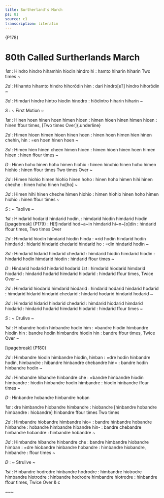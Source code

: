 ```yaml
---
title: Surtherland's March
ps: 81
source: c1
transcription: literatim
---
```


{P178}

# 80th Called Surtherlands March

_1st_
: Hindro hindro hihamhin hiodin hindro hi
: hamto hiharin hiharin Two times \~

_2d_
: Hihamto hihamto hindro hihorõdin him
: dari hindro\[e?\] hindro hihorõdin \~

_3d_
: Himdari hindre hintro hiodin hinodro
: hiõdintro hiharin hiharin \~

_S_
: \~ First Motion \~

_1st_
: Hinen hoen hinen hoen himen hioen
: himen hioen hinen himen hioen
: hinen ffour times, [Two times Over]{.underline}

_2d_
: Himen hioen himen hioen hinen hoen
: hinen hoen himen hien hinen chehin, hin
: =en hoen hinen hoen \~

_3d_
: Himen hien hinen cheen himen hioen
: himen hioen hinen hoen himen hioen
: hinen ffour times \~

_D_
: Hinen hoho hinen hoho himen hiohio
: himen hinohio hinen hoho himen hiohio
: hinen ffour times Two times Over \~

_2d_
: Himen hiohio himen hiohio hinen hoho
: hinen hoho himen hihi hinen cheche
: hinen hoho hinen ho\[ho\] \~

_3d_
: Himen hihi hinen cheche himen hiohio
: himen hiohio hinen hoho himen hiohio
: hinen ffour times \~

_S_
: \~ Taolive \~

_1st_
: Hindarid hodarid hindarid hodin,
: himdarid hiodin himdarid hiodin
[\pagebreak]
{P179}
: H\[!\]indarid hod~a~in himdarid hi~n~\[o\]din
: hindarid ffour times, Two times Over

_2d_
: Himdarid hiodin himdarid hiodin hinda
: =rid hodin hindarid hodin himdarid
: hidarid hindarid chedarid hindarid ho
: =din hindarid hodin \~

_3d_
: Himdarid hidarid hindarid chedarid
: himdarid hiodin himdarid hiodin
: hindarid hodin himdarid hiodin
: hindarid ffour times \~

_D_
: Hindarid hodarid hindarid hodarid
_1st_
: himdarid hiodarid himdarid hiodarid
: hindarid hodarid himdarid hiodarid
: hindarid ffour times, Twice Over \~

_2d_
: Himdarid hiodarid himdarid hiodarid
: hindarid hodarid hindarid hodarid
: himdarid hidarid hindarid chedarid
: hindarid hodarid hindarid hodarid \~

_3d_
: Himdarid hidarid hindarid chedarid
: himdarid hiodarid himdarid hiodarid
: hindarid hodarid himdarid hiodarid
: hindarid ffour times \~

_S_
: \~ Crulive \~

_1st_
: Hinbandre hodin hinbandre hodin him
: =bandre hiodin himbandre hiodin hin
: bandre hodin himbandre hiodin hin
: bandre ffour times, Twice Over \~

[\pagebreak]
{P180}

_2d_
: Himbandre hiodin himbandre hiodin, hinban
: =dre hodin hinbandre hodin, himbandre
: hibandre hinbandre chebandre hin=
: bandre hodin hinbandre hodin \~

_3d_
: Himbandre hibandre hinbandre che
: =bandre himbandre hiodin himbandre
: hiodin hinbandre hodin himbandre
: hiodin hinbandre ffour times \~

_D_
: Hinbandre hobandre hinbandre hoban

_1st_
: dre himbandre hiobandre himbandre
: hiobandre \[hinbandre hobandre himbandre
: hiobandre\] hinbandre ffour times Two times

_2d_
: Himbandre hiobandre himbandre hio=
: bandre hinbandre hobandre hinbandre
: hobandre himbandre hibandre hin-
: bandre chebandre hinbandre hobandre
: hinbandre hobandre \~

_3d_
: Himbandre hibandre hinbandre che
: bandre himbandre hiobandre himban
: =dre hiobandre hinbandre hobandre
: himbandre hiobandre, hinbandre
: ffour times \~

_D_
: \~ Strulive \~

_1st_
: Hinbandre hodrodre hinbandre hodrodre
: himbandre hiotrodre himbandre hiotrodre
: hinbandre hodrodre himbandre hiotrodre
: hinbandre ffour times, Twice Over & c

\~\~\~

